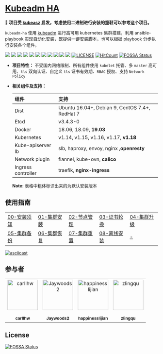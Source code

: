 [Kubeadm HA](https://github.com/TimeBye/kubeadm-ha)
=======

**🎉 项目受 [kubeasz](https://github.com/easzlab/kubeasz) 启发，考虑使用二进制进行安装的童鞋可以参考这个项目。**

`kubeadm-ha` 使用 [kubeadm](https://kubernetes.io/docs/setup/independent/install-kubeadm/) 进行高可用 kubernetes 集群搭建，利用 ansible-playbook 实现自动化安装，既提供一键安装脚本，也可以根据 playbook 分步执行安装各个组件。

[![](https://img.shields.io/badge/Mode-HA-brightgreen.svg?style=flat-square)](https://img.shields.io/badge/Mode-HA-brightgreen.svg?style=flat-square)
[![](https://img.shields.io/badge/Dist-Ubuntu16.04-yellow.svg?style=flat-square)](https://img.shields.io/badge/Dist-Ubuntu16.04-yellow.svg?style=flat-square)
[![](https://img.shields.io/badge/Dist-Debian9-yellow.svg?style=flat-square)](https://img.shields.io/badge/Dist-Debian9-yellow.svg?style=flat-square)
[![](https://img.shields.io/badge/Dist-Centos7-orange.svg?style=flat-square)](https://img.shields.io/badge/Dist-Centos7-orange.svg?style=flat-square)
[![](https://img.shields.io/badge/Dist-RedHat7-orange.svg?style=flat-square)](https://img.shields.io/badge/Dist-RedHat7-orange.svg?style=flat-square)
[![](https://img.shields.io/badge/Proxy-iptables-brightgreen.svg?style=flat-square)](https://img.shields.io/badge/Proxy-iptables-brightgreen.svg?style=flat-square)
[![](https://img.shields.io/badge/Proxy-IPVS-brightgreen.svg?style=flat-square)](https://img.shields.io/badge/Proxy-IPVS-brightgreen.svg?style=flat-square)
[![](https://img.shields.io/badge/DNS-CoreDNS-brightgreen.svg?style=flat-square)](https://img.shields.io/badge/DNS-CoreDNS-brightgreen.svg?style=flat-square)
[![](https://img.shields.io/badge/Net-Flannel-brightgreen.svg?style=flat-square)](https://img.shields.io/badge/Net-Flannel-brightgreen.svg?style=flat-square)
[![](https://img.shields.io/badge/Net-Calico-brightgreen.svg?style=flat-square)](https://img.shields.io/badge/Net-Calico-brightgreen.svg?style=flat-square)
[![](https://img.shields.io/badge/Net-KubeOVN-brightgreen.svg?style=flat-square)](https://img.shields.io/badge/Net-KubeOVN-brightgreen.svg?style=flat-square)
[![LICENSE](https://img.shields.io/badge/license-Anti%20996-blue.svg?style=flat-square)](https://github.com/TimeBye/kubeadm-ha/blob/master/LICENSE)
[![HitCount](http://hits.dwyl.io/timebye/kubeadm-ha.svg)](http://hits.dwyl.io/timebye/kubeadm-ha)
[![FOSSA Status](https://app.fossa.io/api/projects/git%2Bgithub.com%2FTimeBye%2Fkubeadm-ha.svg?type=shield)](https://app.fossa.io/projects/git%2Bgithub.com%2FTimeBye%2Fkubeadm-ha?ref=badge_shield)

- **项目特性：** 不受国内网络限制、所有组件使用 `kubelet` 托管、多 `master` 高可用、`tls` 双向认证、自定义 `tls` 证书有效期、`RBAC` 授权、支持 `Network Policy`

- **相关组件及支持：**

  | **组件**           | **支持**                                       |
  | :----------------- | :--------------------------------------------- |
  | Dist               | Ubuntu 16.04+, Debian 9, CentOS 7.4+, RedHat 7 |
  | Etcd               | v3.4.3-0                                       |
  | Docker             | 18.06, 18.09, **19.03**                        |
  | Kubernetes         | v1.14, v1.15, v1.16, v1.17, **v1.18**   |
  | Kube-apiserver lb  | slb, haproxy, envoy, nginx ,**openresty**      |
  | Network plugin     | flannel, kube-ovn, **calico**                  |
  | Ingress controller | traefik, **nginx-ingress**                     |

  **Note:** 表格中粗体标识出来的为默认安装版本

## 使用指南

<table border="0">
    <tr>
        <td><a target="_blank" href="docs/00-安装须知.md">00-安装须知</a></td>
        <td><a target="_blank" href="docs/01-集群安装.md">01-集群安装</a></td>
        <td><a target="_blank" href="docs/02-节点管理.md">02-节点管理</a></td>
        <td><a target="_blank" href="docs/03-证书轮换.md">03-证书轮换</a></td>
        <td><a target="_blank" href="docs/04-集群升级.md">04-集群升级</a></td>
    </tr>
    <tr>
        <td><a target="_blank" href="docs/05-集群备份.md">05-集群备份</a></td>
        <td><a target="_blank" href="docs/06-集群恢复.md">06-集群恢复</a></td>
        <td><a target="_blank" href="docs/07-集群重置.md">07-集群重置</a></td>
        <td><a target="_blank" href="docs/08-离线安装.md">08-离线安装</a></td>
        <td><a target="_blank" href="#">-</a></td>
    </tr>
</table>

[![asciicast](https://asciinema.org/a/254490.svg)](https://asciinema.org/a/254490)

## 参与者
<table><tr>

   <td align="center">
  <a href="https://github.com/carllhw"><img src="https://avatars2.githubusercontent.com/u/9696301?s=400&v=4" width="100px;" alt="carllhw"/>
   <br></br><sub><b>carllhw</b></sub>

   <td align="center">
  <a href="https://github.com/Jaywoods2"><img src="https://avatars2.githubusercontent.com/u/18679696?s=400&v=4" width="100px;" alt="Jaywoods2"/>
  <br></br><sub><b>Jaywoods2</b></sub>
  
   <td align="center">
  <a href="https://github.com/happinesslijian"><img src="https://avatars2.githubusercontent.com/u/47111417?s=400&v=4" width="100px;" alt="happinesslijian"/>
  <br></br><sub><b>happinesslijian</b></sub>

   <td align="center">
  <a href="https://github.com/zlingqu"><img src="https://avatars1.githubusercontent.com/u/41672611?s=400&v=4" width="100px;" alt="zlingqu"/>
  <br></br><sub><b>zlingqu</b></sub>

</td></tr></table>

## License
[![FOSSA Status](https://app.fossa.io/api/projects/git%2Bgithub.com%2FTimeBye%2Fkubeadm-ha.svg?type=large)](https://app.fossa.io/projects/git%2Bgithub.com%2FTimeBye%2Fkubeadm-ha?ref=badge_large)